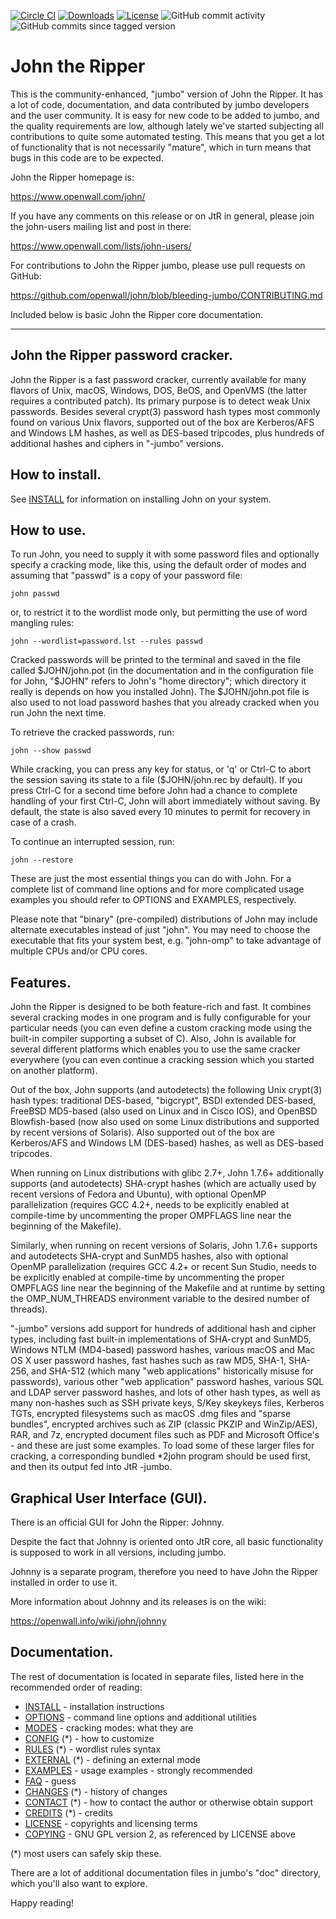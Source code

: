 [![Circle CI](https://circleci.com/gh/openwall/john/tree/bleeding-jumbo.svg?style=shield)](https://circleci.com/gh/openwall/john/tree/bleeding-jumbo)
[![Downloads](https://img.shields.io/badge/Download-Windows%20Build-blue.svg)](https://github.com/openwall/john-packages/releases)
[![License](https://img.shields.io/badge/License-GPL%20v2%2B-blue.svg)](https://github.com/openwall/john/blob/bleeding-jumbo/doc/LICENSE)
![GitHub commit activity](https://img.shields.io/github/commit-activity/m/openwall/john?color=yellow)
![GitHub commits since tagged version](https://img.shields.io/github/commits-since/openwall/john/1.9.0-Jumbo-1?color=brown)

John the Ripper
===============

This is the community-enhanced, "jumbo" version of John the Ripper.
It has a lot of code, documentation, and data contributed by jumbo
developers and the user community.  It is easy for new code to be added
to jumbo, and the quality requirements are low, although lately we've
started subjecting all contributions to quite some automated testing.
This means that you get a lot of functionality that is not necessarily
"mature", which in turn means that bugs in this code are to be expected.

John the Ripper homepage is:

https://www.openwall.com/john/

If you have any comments on this release or on JtR in general, please
join the john-users mailing list and post in there:

https://www.openwall.com/lists/john-users/

For contributions to John the Ripper jumbo, please use pull requests on
GitHub:

https://github.com/openwall/john/blob/bleeding-jumbo/CONTRIBUTING.md

Included below is basic John the Ripper core documentation.

---

##	John the Ripper password cracker.

John the Ripper is a fast password cracker, currently available for
many flavors of Unix, macOS, Windows, DOS, BeOS, and OpenVMS (the latter
requires a contributed patch).  Its primary purpose is to detect weak
Unix passwords.  Besides several crypt(3) password hash types most
commonly found on various Unix flavors, supported out of the box are
Kerberos/AFS and Windows LM hashes, as well as DES-based tripcodes, plus
hundreds of additional hashes and ciphers in "-jumbo" versions.


##	How to install.

See [INSTALL](doc/INSTALL) for information on installing John on your system.


##	How to use.

To run John, you need to supply it with some password files and
optionally specify a cracking mode, like this, using the default order
of modes and assuming that "passwd" is a copy of your password file:

	john passwd

or, to restrict it to the wordlist mode only, but permitting the use
of word mangling rules:

	john --wordlist=password.lst --rules passwd

Cracked passwords will be printed to the terminal and saved in the
file called $JOHN/john.pot (in the documentation and in the
configuration file for John, "$JOHN" refers to John's "home
directory"; which directory it really is depends on how you installed
John).  The $JOHN/john.pot file is also used to not load password
hashes that you already cracked when you run John the next time.

To retrieve the cracked passwords, run:

	john --show passwd

While cracking, you can press any key for status, or 'q' or Ctrl-C to
abort the session saving its state to a file ($JOHN/john.rec by
default).  If you press Ctrl-C for a second time before John had a
chance to complete handling of your first Ctrl-C, John will abort
immediately without saving.  By default, the state is also saved every
10 minutes to permit for recovery in case of a crash.

To continue an interrupted session, run:

	john --restore

These are just the most essential things you can do with John.  For
a complete list of command line options and for more complicated usage
examples you should refer to OPTIONS and EXAMPLES, respectively.

Please note that "binary" (pre-compiled) distributions of John may
include alternate executables instead of just "john".  You may need to
choose the executable that fits your system best, e.g. "john-omp" to
take advantage of multiple CPUs and/or CPU cores.


##	Features.

John the Ripper is designed to be both feature-rich and fast.  It
combines several cracking modes in one program and is fully
configurable for your particular needs (you can even define a custom
cracking mode using the built-in compiler supporting a subset of C).
Also, John is available for several different platforms which enables
you to use the same cracker everywhere (you can even continue a
cracking session which you started on another platform).

Out of the box, John supports (and autodetects) the following Unix
crypt(3) hash types: traditional DES-based, "bigcrypt", BSDI extended
DES-based, FreeBSD MD5-based (also used on Linux and in Cisco IOS), and
OpenBSD Blowfish-based (now also used on some Linux distributions and
supported by recent versions of Solaris).  Also supported out of the box
are Kerberos/AFS and Windows LM (DES-based) hashes, as well as DES-based
tripcodes.

When running on Linux distributions with glibc 2.7+, John 1.7.6+
additionally supports (and autodetects) SHA-crypt hashes (which are
actually used by recent versions of Fedora and Ubuntu), with optional
OpenMP parallelization (requires GCC 4.2+, needs to be explicitly
enabled at compile-time by uncommenting the proper OMPFLAGS line near
the beginning of the Makefile).

Similarly, when running on recent versions of Solaris, John 1.7.6+
supports and autodetects SHA-crypt and SunMD5 hashes, also with
optional OpenMP parallelization (requires GCC 4.2+ or recent Sun Studio,
needs to be explicitly enabled at compile-time by uncommenting the
proper OMPFLAGS line near the beginning of the Makefile and at runtime
by setting the OMP_NUM_THREADS environment variable to the desired
number of threads).

"-jumbo" versions add support for hundreds of additional hash and cipher
types, including fast built-in implementations of SHA-crypt and SunMD5,
Windows NTLM (MD4-based) password hashes, various macOS and Mac OS X
user password hashes, fast hashes such as raw MD5, SHA-1, SHA-256, and
SHA-512 (which many "web applications" historically misuse for
passwords), various other "web application" password hashes, various SQL
and LDAP server password hashes, and lots of other hash types, as well
as many non-hashes such as SSH private keys, S/Key skeykeys files,
Kerberos TGTs, encrypted filesystems such as macOS .dmg files and
"sparse bundles", encrypted archives such as ZIP (classic PKZIP and
WinZip/AES), RAR, and 7z, encrypted document files such as PDF and
Microsoft Office's - and these are just some examples.  To load some of
these larger files for cracking, a corresponding bundled *2john program
should be used first, and then its output fed into JtR -jumbo.


##	Graphical User Interface (GUI).

There is an official GUI for John the Ripper: Johnny.

Despite the fact that Johnny is oriented onto JtR core, all basic
functionality is supposed to work in all versions, including jumbo.

Johnny is a separate program, therefore you need to have John the Ripper
installed in order to use it.

More information about Johnny and its releases is on the wiki:

https://openwall.info/wiki/john/johnny


##	Documentation.

The rest of documentation is located in separate files, listed here in
the recommended order of reading:

* [INSTALL](doc/INSTALL) - installation instructions
* [OPTIONS](doc/OPTIONS) - command line options and additional utilities
* [MODES](doc/MODES) - cracking modes: what they are
* [CONFIG](doc/CONFIG) (*) - how to customize
* [RULES](doc/RULES) (*) - wordlist rules syntax
* [EXTERNAL](doc/EXTERNAL) (*) - defining an external mode
* [EXAMPLES](doc/EXAMPLES) - usage examples - strongly recommended
* [FAQ](doc/FAQ) - guess
* [CHANGES](doc/CHANGES) (*) - history of changes
* [CONTACT](doc/CONTACT) (*) - how to contact the author or otherwise obtain support
* [CREDITS](doc/CREDITS) (*) - credits
* [LICENSE](doc/LICENSE) - copyrights and licensing terms
* [COPYING](doc/COPYING) - GNU GPL version 2, as referenced by LICENSE above

(*) most users can safely skip these.

There are a lot of additional documentation files in jumbo's "doc"
directory, which you'll also want to explore.

Happy reading!
